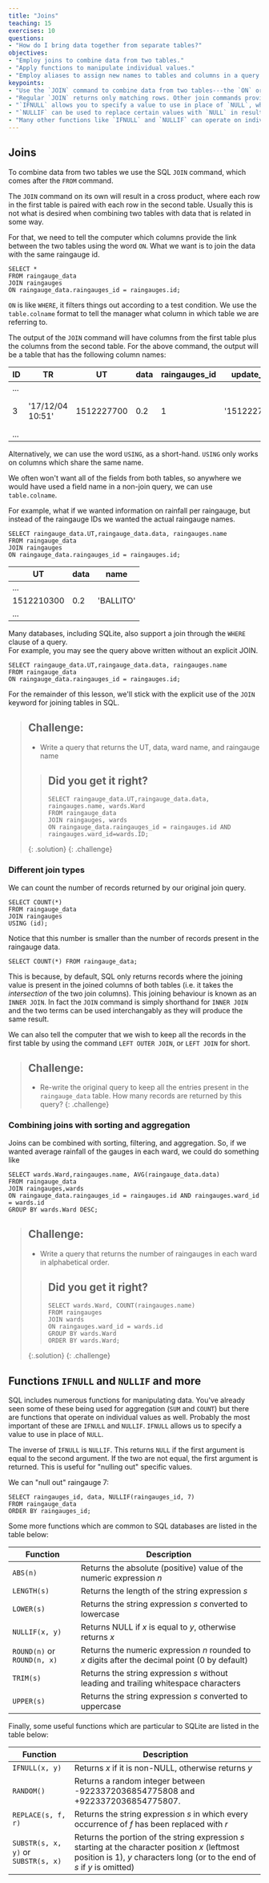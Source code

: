 ```yaml
---
title: "Joins"
teaching: 15
exercises: 10
questions:
- "How do I bring data together from separate tables?"
objectives:
- "Employ joins to combine data from two tables."
- "Apply functions to manipulate individual values."
- "Employ aliases to assign new names to tables and columns in a query."
keypoints:
- "Use the `JOIN` command to combine data from two tables---the `ON` or `USING` keywords specify which columns link the tables."
- "Regular `JOIN` returns only matching rows. Other join commands provide different behavior, e.g., `LEFT JOIN` retains all rows of the table on the left side of the command."
- "`IFNULL` allows you to specify a value to use in place of `NULL`, which can help in joins"
- "`NULLIF` can be used to replace certain values with `NULL` in results"
- "Many other functions like `IFNULL` and `NULLIF` can operate on individual values."
---
```


## Joins

To combine data from two tables we use the SQL `JOIN` command, which comes after
the `FROM` command.

The `JOIN` command on its own will result in a cross product, where each row in
the first table is paired with each row in the second table. Usually this is not
what is desired when combining two tables with data that is related in some way.

For that, we need to tell the computer which columns provide the link between the two
tables using the word `ON`.  What we want is to join the data with the same
raingauge id.

    SELECT *
    FROM raingauge_data
    JOIN raingauges
    ON raingauge_data.raingauges_id = raingauges.id;

`ON` is like `WHERE`, it filters things out according to a test condition.  We use
the `table.colname` format to tell the manager what column in which table we are
referring to.

The output of the `JOIN` command will have columns from the first table plus the
columns from the second table. For the above command, the output will be a table
that has the following column names:

| ID | TR | UT | data | raingauges\_id | update\_ref | invalid | hours\_surrounding\_total | id | name | location_x | location_y | region\_id | reference | ward\_id |
|---|---|---|---|---|---|---|---|---|---|---|---|---|---|---|
|...|||||||||||||||
| 3| '17/12/04 10:51' | 1512227700 | 0.2 | 1 | '1512227700' | 0| 1.8 | 1| 'BLUFF RES NO.3' | 31.005075 | -29.933965 |1 | 'bluff3' | 66|
|...|||||||||||||||


Alternatively, we can use the word `USING`, as a short-hand. `USING` only 
works on columns which share the same name. 

We often won't want all of the fields from both tables, so anywhere we would
have used a field name in a non-join query, we can use `table.colname`.

For example, what if we wanted information on rainfall per raingauge, but instead of the raingauge IDs we wanted the
actual raingauge names.

    SELECT raingauge_data.UT,raingauge_data.data, raingauges.name
    FROM raingauge_data
    JOIN raingauges
    ON raingauge_data.raingauges_id = raingauges.id;

| UT | data | name | 
|---|---|---|
| ... |||
| 1512210300 | 0.2 | 'BALLITO' |
|...|||

Many databases, including SQLite, also support a join through the `WHERE` clause of a query.  
For example, you may see the query above written without an explicit JOIN.

	SELECT raingauge_data.UT,raingauge_data.data, raingauges.name
    FROM raingauge_data
    ON raingauge_data.raingauges_id = raingauges.id;

For the remainder of this lesson, we'll stick with the explicit use of the `JOIN` keyword for 
joining tables in SQL.  

> ## Challenge:
>
> - Write a query that returns the UT, data, ward name, and raingauge name
> 
>> ## Did you get it right?
>> ```
>> SELECT raingauge_data.UT,raingauge_data.data, raingauges.name, wards.Ward
>> FROM raingauge_data
>> JOIN raingauges, wards
>> ON raingauge_data.raingauges_id = raingauges.id AND raingauges.ward_id=wards.ID; 
>> ```
>  {: .solution}
{: .challenge}

### Different join types

We can count the number of records returned by our original join query.

    SELECT COUNT(*)
    FROM raingauge_data
    JOIN raingauges
    USING (id);

Notice that this number is smaller than the number of records present in the raingauge data.

    SELECT COUNT(*) FROM raingauge_data;

This is because, by default, SQL only returns records where the joining value
is present in the joined columns of both tables (i.e. it takes the _intersection_
of the two join columns). This joining behaviour is known as an `INNER JOIN`.
In fact the `JOIN` command is simply shorthand for `INNER JOIN` and the two
terms can be used interchangably as they will produce the same result.

We can also tell the computer that we wish to keep all the records in the first
table by using the command `LEFT OUTER JOIN`, or `LEFT JOIN` for short.

> ## Challenge:
>
> - Re-write the original query to keep all the entries present in the `raingauge_data`
> table. How many records are returned by this query?
{: .challenge}

<!--
Remember: In SQL a `NULL` value in one table can never be joined to a `NULL` value in a
second table because `NULL` is not equal to anything, not even itself. 
-->
### Combining joins with sorting and aggregation

Joins can be combined with sorting, filtering, and aggregation. So, if we
wanted average rainfall of the gauges in each ward, we
could do something like

    SELECT wards.Ward,raingauges.name, AVG(raingauge_data.data)
    FROM raingauge_data
    JOIN raingauges,wards
    ON raingauge_data.raingauges_id = raingauges.id AND raingauges.ward_id = wards.id
    GROUP BY wards.Ward DESC;

> ## Challenge:
>
> - Write a query that returns the number of raingauges in each ward in alphabetical order.
>
>> ## Did you get it right?
>> ```
>> SELECT wards.Ward, COUNT(raingauges.name)
>> FROM raingauges
>> JOIN wards
>> ON raingauges.ward_id = wards.id
>> GROUP BY wards.Ward 
>> ORDER BY wards.Ward;
>> ```
> {:.solution}
{: .challenge}


## Functions `IFNULL` and `NULLIF` and more

SQL includes numerous functions for manipulating data. You've already seen some
of these being used for aggregation (`SUM` and `COUNT`) but there are functions
that operate on individual values as well. Probably the most important of these
are `IFNULL` and `NULLIF`. `IFNULL` allows us to specify a value to use in
place of `NULL`.

The inverse of `IFNULL` is `NULLIF`. This returns `NULL` if the first argument
is equal to the second argument. If the two are not equal, the first argument
is returned. This is useful for "nulling out" specific values.

We can "null out" raingauge 7:

    SELECT raingauges_id, data, NULLIF(raingauges_id, 7)
    FROM raingauge_data
    ORDER BY raingauges_id;

Some more functions which are common to SQL databases are listed in the table
below:

| Function                     | Description                                                                                     |
|------------------------------|-------------------------------------------------------------------------------------------------|
| `ABS(n)`                     | Returns the absolute (positive) value of the numeric expression *n*                             |
| `LENGTH(s)`                  | Returns the length of the string expression *s*                                                 |
| `LOWER(s)`                   | Returns the string expression *s* converted to lowercase                                        |
| `NULLIF(x, y)`               | Returns NULL if *x* is equal to *y*, otherwise returns *x*                                      |
| `ROUND(n)` or `ROUND(n, x)`  | Returns the numeric expression *n* rounded to *x* digits after the decimal point (0 by default) |
| `TRIM(s)`                    | Returns the string expression *s* without leading and trailing whitespace characters            |
| `UPPER(s)`                   | Returns the string expression *s* converted to uppercase                                        |

Finally, some useful functions which are particular to SQLite are listed in the
table below:

| Function                            | Description                                                                                                                                                                    |
|-------------------------------------|--------------------------------------------------------------------------------------------------------------------------------------------------------------------------------|
| `IFNULL(x, y)`                      | Returns *x* if it is non-NULL, otherwise returns *y*                                                                                                                           |
| `RANDOM()`                          | Returns a random integer between -9223372036854775808 and +9223372036854775807.                                                                                                |
| `REPLACE(s, f, r)`                  | Returns the string expression *s* in which every occurrence of *f* has been replaced with *r*                                                                                  |
| `SUBSTR(s, x, y)` or `SUBSTR(s, x)` | Returns the portion of the string expression *s* starting at the character position *x* (leftmost position is 1), *y* characters long (or to the end of *s* if *y* is omitted) |